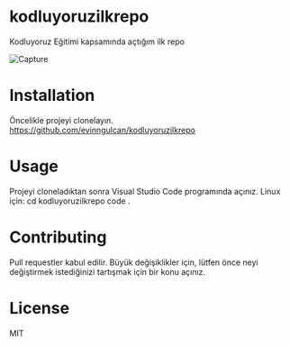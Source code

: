 # kodluyoruzilkrepo
Kodluyoruz Eğitimi kapsamında açtığım ilk repo

![Capture](https://github.com/evinngulcan/kodluyoruzilkrepo/assets/134440331/c43acd04-cada-4a75-8b3e-0c133a76f81e)
# Installation
Öncelikle projeyi clonelayın. 
https://github.com/evinngulcan/kodluyoruzilkrepo

# Usage
Projeyi cloneladıktan sonra Visual Studio Code programında açınız.
Linux için:
cd kodluyoruzilkrepo
code .

# Contributing
Pull requestler kabul edilir. Büyük değişiklikler için, lütfen önce neyi değiştirmek istediğinizi tartışmak için bir konu açınız.


# License
MIT
